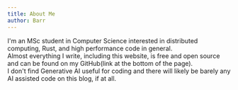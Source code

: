 ```yaml
---
title: About Me
author: Barr
---
```

I'm an MSc student in Computer Science interested in distributed computing, Rust, and high performance code in general.  
Almost everything I write, including this website, is free and open source and can be found on my GitHub(link at the bottom of the page).  
I don't find Generative AI useful for coding and there will likely be barely any AI assisted code on this blog, if at all.
